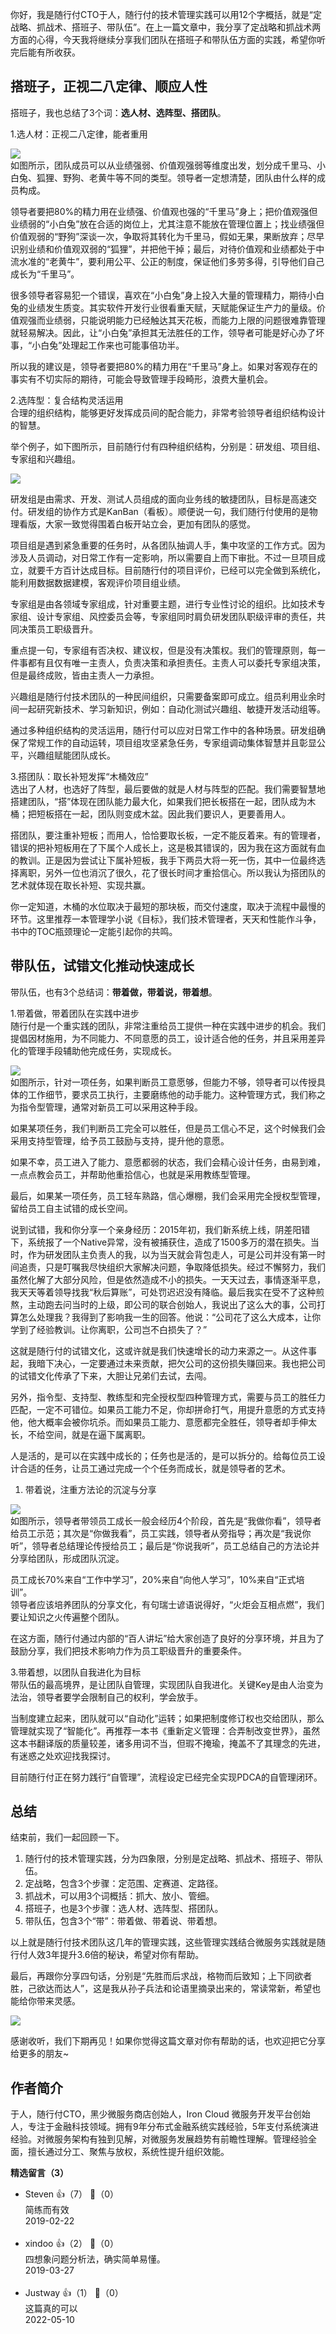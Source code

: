 你好，我是随行付CTO于人，随行付的技术管理实践可以用12个字概括，就是“定战略、抓战术、搭班子、带队伍”。在上一篇文章中，我分享了定战略和抓战术两方面的心得，今天我将继续分享我们团队在搭班子和带队伍方面的实践，希望你听完后能有所收获。

## 搭班子，正视二八定律、顺应人性

搭班子，我也总结了3个词：**选人材、选阵型、搭团队**。

1.选人材：正视二八定律，能者重用

![](https://static001.geekbang.org/resource/image/61/3d/6122ebc45f8d37fae03d428ff70ea03d.png?wh=797%2A561)  
如图所示，团队成员可以从业绩强弱、价值观强弱等维度出发，划分成千里马、小白兔、狐狸、野狗、老黄牛等不同的类型。领导者一定想清楚，团队由什么样的成员构成。

领导者要把80%的精力用在业绩强、价值观也强的“千里马”身上；把价值观强但业绩弱的“小白兔”放在合适的岗位上，尤其注意不能放在管理位置上；找业绩强但价值观弱的“野狗”深谈一次，争取将其转化为千里马，假如无果，果断放弃；尽早识别业绩和价值观双弱的“狐狸”，并把他干掉；最后，对待价值观和业绩都处于中流水准的“老黄牛”，要利用公平、公正的制度，保证他们多劳多得，引导他们自己成长为“千里马”。

很多领导者容易犯一个错误，喜欢在“小白兔”身上投入大量的管理精力，期待小白兔的业绩发生质变。其实软件开发行业很看重天赋，天赋能保证生产力的量级。价值观强而业绩弱，只能说明能力已经触达其天花板，而能力上限的问题很难靠管理就轻易解决。因此，让“小白兔”承担其无法胜任的工作，领导者可能是好心办了坏事，“小白兔”处理起工作来也可能事倍功半。

所以我的建议是，领导者要把80%的精力用在“千里马”身上。如果对客观存在的事实有不切实际的期待，可能会导致管理手段畸形，浪费大量机会。

2.选阵型：复合结构灵活运用  
合理的组织结构，能够更好发挥成员间的配合能力，非常考验领导者组织结构设计的智慧。

举个例子，如下图所示，目前随行付有四种组织结构，分别是：研发组、项目组、专家组和兴趣组。

![](https://static001.geekbang.org/resource/image/37/cb/37362f27a7724cace0cc4559ae869ccb.png?wh=1090%2A450)

研发组是由需求、开发、测试人员组成的面向业务线的敏捷团队，目标是高速交付。研发组的协作方式是KanBan（看板）。顺便说一句，我们随行付使用的是物理看版，大家一致觉得围着白板开站立会，更加有团队的感觉。

项目组是遇到紧急重要的任务时，从各团队抽调人手，集中攻坚的工作方式。因为涉及人员调动，对日常工作有一定影响，所以需要自上而下审批。不过一旦项目成立，就要千方百计达成目标。目前随行付的项目评价，已经可以完全做到系统化，能利用数据数据建模，客观评价项目组业绩。

专家组是由各领域专家组成，针对重要主题，进行专业性讨论的组织。比如技术专家组、设计专家组、风控委员会等，专家组同时肩负研发团队职级评审的责任，共同决策员工职级晋升。

重点提一句，专家组有否决权、建议权，但是没有决策权。我们的管理原则，每一件事都有且仅有唯一主责人，负责决策和承担责任。主责人可以委托专家组决策，但是最终成败，皆由主责人一力承担。

兴趣组是随行付技术团队的一种民间组织，只需要备案即可成立。组员利用业余时间一起研究新技术、学习新知识，例如：自动化测试兴趣组、敏捷开发活动组等。

通过多种组织结构的灵活运用，随行付可以应对日常工作中的各种场景。研发组确保了常规工作的自动运转，项目组攻坚紧急任务，专家组调动集体智慧并且彰显公平，兴趣组赋能团队成长。

3.搭团队：取长补短发挥“木桶效应”  
选出了人材，也选好了阵型，最后要做的就是人材与阵型的匹配。我们需要智慧地搭建团队，“搭”体现在团队能力最大化，如果我们把长板搭在一起，团队成为木桶；把短板搭在一起，团队则变成木盆。因此我们要识人，更要善用人。

搭团队，要注重补短板；而用人，恰恰要取长板，一定不能反着来。有的管理者，错误的把补短板用在了下属个人成长上，这是极其错误的，因为我在这方面就有血的教训。正是因为尝试让下属补短板，我手下两员大将一死一伤，其中一位最终选择离职，另外一位也消沉了很久，花了很长时间才重拾信心。所以我认为搭团队的艺术就体现在取长补短、实现共赢。

你一定知道，木桶的水位取决于最短的那块板，而交付速度，取决于流程中最慢的环节。这里推荐一本管理学小说《目标》，我们技术管理者，天天和性能作斗争，书中的TOC瓶颈理论一定能引起你的共鸣。

## 带队伍，试错文化推动快速成长

带队伍，也有3个总结词：**带着做，带着说，带着想**。

1.带着做，带着团队在实践中进步  
随行付是一个重实践的团队，非常注重给员工提供一种在实践中进步的机会。我们提倡因材施用，为不同能力、不同意愿的员工，设计适合他的任务，并且采用差异化的管理手段辅助他完成任务，实现成长。

![](https://static001.geekbang.org/resource/image/5c/16/5cfcf7ac6ce26714d88c9c6c0da4bd16.png?wh=815%2A584)  
如图所示，针对一项任务，如果判断员工意愿够，但能力不够，领导者可以传授具体的工作细节，要求员工执行，主要磨练他的动手能力。这种管理方式，我们称之为指令型管理，通常对新员工可以采用这种手段。

如果某项任务，我们判断员工完全可以胜任，但是员工信心不足，这个时候我们会采用支持型管理，给予员工鼓励与支持，提升他的意愿。

如果不幸，员工进入了能力、意愿都弱的状态，我们会精心设计任务，由易到难，一点点教会员工，并帮助他重拾信心，也就是采用教练型管理。

最后，如果某一项任务，员工轻车熟路，信心爆棚，我们会采用完全授权型管理，留给员工自主试错的成长空间。

说到试错，我和你分享一个亲身经历：2015年初，我们新系统上线，阴差阳错下，系统报了一个Native异常，没有被捕获住，造成了1500多万的潜在损失。当时，作为研发团队主负责人的我，以为当天就会背包走人，可是公司并没有第一时间追责，只是叮嘱我尽快组织大家解决问题，争取降低损失。经过不懈努力，我们虽然化解了大部分风险，但是依然造成不小的损失。一天天过去，事情逐渐平息，我天天等着领导找我“秋后算账”，可处罚迟迟没有降临。最后我实在受不了这种煎熬，主动跑去问当时的上级，即公司的联合创始人，我说出了这么大的事，公司打算怎么处理我？我得到了影响我一生的回答。他说：“公司花了这么大成本，让你学到了经验教训。让你离职，公司岂不白损失了？”

这就是随行付的试错文化，这或许就是我们快速增长的动力来源之一。从这件事起，我暗下决心，一定要通过未来贡献，把欠公司的这份损失赚回来。我也把公司的试错文化传承了下来，大胆让兄弟们去试，去闯。

另外，指令型、支持型、教练型和完全授权型四种管理方式，需要与员工的胜任力匹配，一定不可错位。如果员工能力不足，你却拼命打气，用提升意愿的方式支持他，他大概率会被你坑杀。而如果员工能力、意愿都完全胜任，领导者却手伸太长，不给空间，就是在逼下属离职。

人是活的，是可以在实践中成长的；任务也是活的，是可以拆分的。给每位员工设计合适的任务，让员工通过完成一个个任务而成长，就是领导者的艺术。

1. 带着说，注重方法论的沉淀与分享

![](https://static001.geekbang.org/resource/image/6a/c5/6a51e5f36025467f2c370e8f465a93c5.png?wh=992%2A746)  
如图所示，领导者带领员工成长一般会经历4个阶段，首先是“我做你看”，领导者给员工示范；其次是“你做我看”，员工实践，领导者从旁指导；再次是“我说你听”，领导者总结理论传授给员工；最后是“你说我听”，员工总结自己的方法论并分享给团队，形成团队沉淀。

员工成长70%来自“工作中学习”，20%来自“向他人学习”，10%来自“正式培训”。  
领导者应该培养团队的分享文化，有句瑞士谚语说得好，“火炬会互相点燃”，我们要让知识之火传遍整个团队。

在这方面，随行付通过内部的“百人讲坛”给大家创造了良好的分享环境，并且为了鼓励分享，我们把技术影响力作为员工职级晋升的重要条件。

3.带着想，以团队自我进化为目标  
带队伍的最高境界，是让团队自管理，实现团队自我进化。关键Key是由人治变为法治，领导者要学会限制自己的权利，学会放手。

当制度建立起来，团队就可以“自动化”运转；如果把制度修订权也交给团队，那么管理就实现了“智能化”。再推荐一本书《重新定义管理：合弄制改变世界》，虽然这本书翻译版的质量较差，诸多用词不当，但瑕不掩瑜，掩盖不了其理念的先进，有迷惑之处欢迎找我探讨。

目前随行付正在努力践行“自管理”，流程设定已经完全实现PDCA的自管理闭环。

## 总结

结束前，我们一起回顾一下。

1. 随行付的技术管理实践，分为四象限，分别是定战略、抓战术、搭班子、带队伍。
2. 定战略，包含3个步骤：定范围、定赛道、定路径。
3. 抓战术，可以用3个词概括：抓大、放小、管细。
4. 搭班子，也是3个步骤：选人材、选阵型、搭团队。
5. 带队伍，包含3个“带”：带着做、带着说、带着想。

以上就是随行付技术团队这几年的管理实践，这些管理实践结合微服务实践就是随行付人效3年提升3.6倍的秘诀，希望对你有帮助。

最后，再跟你分享四句话，分别是“先胜而后求战，格物而后致知；上下同欲者胜，己欲达而达人”，这是我从孙子兵法和论语里摘录出来的，常读常新，希望也能给你带来灵感。

![](https://static001.geekbang.org/resource/image/a2/06/a23b9e6dc1587a58e9790a17d405f506.png?wh=855%2A592)

感谢收听，我们下期再见！如果你觉得这篇文章对你有帮助的话，也欢迎把它分享给更多的朋友~

## 作者简介

于人，随行付CTO，黑少微服务商店创始人，Iron Cloud 微服务开发平台创始人，专注于金融科技领域。拥有9年分布式金融系统实践经验，5年支付系统演进经验。对微服务架构有独到见解，对微服务发展趋势有前瞻性理解。管理经验全面，擅长通过分工、聚焦与放权，系统性提升组织效能。
<div><strong>精选留言（3）</strong></div><ul>
<li><span>Steven</span> 👍（7） 💬（0）<div>简练而有效</div>2019-02-22</li><br/><li><span>xindoo</span> 👍（2） 💬（0）<div>四想象问题分析法，确实简单易懂。</div>2019-03-27</li><br/><li><span>Justway</span> 👍（1） 💬（0）<div> 这篇真的可以</div>2022-05-10</li><br/>
</ul>